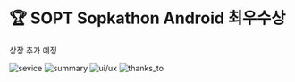 # 🏆 SOPT Sopkathon Android 최우수상   
상장 추가 예정   

![sevice](https://github.com/DO-SOPT-SOPKATHON-ANDROID-TEAM3/.github/assets/52882799/f02baa3c-9bfb-4949-84fb-d7ea81e91e0a)
![summary](https://github.com/DO-SOPT-SOPKATHON-ANDROID-TEAM3/.github/assets/52882799/5e91d813-d292-4839-a60c-0963426d89c3)
![ui/ux](https://github.com/DO-SOPT-SOPKATHON-ANDROID-TEAM3/.github/assets/52882799/c8e45673-fcb9-4450-8c84-29fab344e0db)
![thanks_to](https://github.com/DO-SOPT-SOPKATHON-ANDROID-TEAM3/.github/assets/52882799/4edf4e9f-5761-4d6b-a8d9-df0d186859c1)
